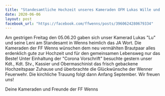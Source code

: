 ```yaml
---
title: "Standesamtliche Hochzeit unseres Kameraden OFM Lukas Wille und seiner Leni"
date: 2020-06-06
layout: post
facebook_url: "https://facebook.com/ffwenns/posts/3960624280679334"
---
```


Am gestrigen Freitag den 05.06.20 gaben sich unser Kamerad Lukas "Lu" und seine Leni am Standesamt in Wenns heimlich das JA Wort. Die Kameraden der FF Wenns wünschen dem neu vermählten Brautpaar alles erdenklich gute zur Hochzeit und für den gemeinsamen Lebensweg nur das Beste! Unter Einhaltung der "Corona Vorschrift" besuchte gestern unser Kdt., Kdt. Stv., Kassier und Obermaschinist das frisch gebackene Hochzeitspaar Zuhause und überbrachte die Glückwünsche der Wenner Feuerwehr. Die kirchliche Trauung folgt dann Anfang September. Wir freuen uns!

Deine Kameraden und Freunde der FF Wenns